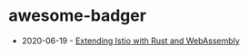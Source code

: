# awesome-badger

* 2020-06-19 - [Extending Istio with Rust and WebAssembly](./charypar/proxy-wasm-1)
